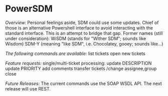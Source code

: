 # PowerSDM

*Overview:*
Personal feelings aside, SDM could use some updates.
Chief of those is an alternative Powershell interface to avoid interacting with the standard interface.
This is an attempt to bridge that gap.
Former names (still under consideration):
  WiSDM (stands for "Wither SDM"; sounds like Wisdom)
  SDM-Y (meaning "like SDM", i.e. Chocolatey, gooey; sounds like...)

*The following commands are available:*
  list tickets
  open new tickets
  
*Feature requests:*
single/multi-ticket processing:
  update DESCRIPTION
  update PRIORITY
  add comments
  transfer tickets /change assignee,group
  close
  
*Future Releases:*
The current commands use the SOAP WSDL API.
The next release will use REST.
